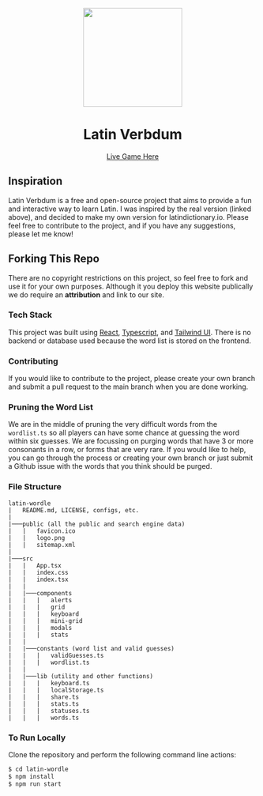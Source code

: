 <p align="center">
    <img src="https://www.latindictionary.io/static/assets/img/favicon/mstile-150x150.png" width=200 height=200/>
</p>
<h1 align="center"> 
    Latin Verbdum
</h1>
<p align=center>
    <a href="https://wordle.latindictionary.io/">
        Live Game Here
    </a>
</p>

## Inspiration

Latin Verbdum is a free and open-source project that aims to provide a fun and interactive way to learn Latin. I was inspired by the real version (linked above), and decided to make my own version for latindictionary.io. Please feel free to contribute to the project, and if you have any suggestions, please let me know!

## Forking This Repo

There are no copyright restrictions on this project, so feel free to fork and use it for your own purposes. Although it you deploy this website publically we do require an **attribution** and link to our site.

### Tech Stack

This project was built using [React](https://reactjs.org/), [Typescript](https://www.typescriptlang.org/), and [Tailwind UI](https://tailwindui.com/). There is no backend or database used because the word list is stored on the frontend.

### Contributing

If you would like to contribute to the project, please create your own branch and submit a pull request to the main branch when you are done working.

### Pruning the Word List

We are in the middle of pruning the very difficult words from the `wordlist.ts` so all players can have some chance at guessing the word within six guesses. We are focussing on purging words that have 3 or more consonants in a row, or forms that are very rare. If you would like to help, you can go through the process or creating your own branch or just submit a Github issue with the words that you think should be purged.

### File Structure

```
latin-wordle
|   README.md, LICENSE, configs, etc.
|
|───public (all the public and search engine data)
|   |   favicon.ico
|   |   logo.png
|   |   sitemap.xml
|
|───src
|   |   App.tsx
|   |   index.css
|   |   index.tsx
|   |
|   |───components
|   |   |   alerts
|   |   |   grid
|   |   |   keyboard
|   |   |   mini-grid
|   |   |   modals
|   |   |   stats
|   |
|   |───constants (word list and valid guesses)
|   |   |   validGuesses.ts
|   |   |   wordlist.ts
|   |
|   |───lib (utility and other functions)
|   |   |   keyboard.ts
|   |   |   localStorage.ts
|   |   |   share.ts
|   |   |   stats.ts
|   |   |   statuses.ts
|   |   |   words.ts

```

### To Run Locally

Clone the repository and perform the following command line actions:

```bash
$ cd latin-wordle
$ npm install
$ npm run start
```
